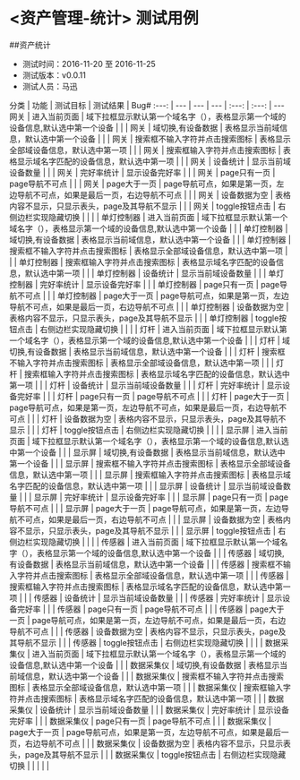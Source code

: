 # <资产管理-统计> 测试用例

##资产统计

- 测试时间：2016-11-20 至 2016-11-25
- 测试版本：v0.0.11
- 测试人员：马迅

分类 | 功能 | 测试目标 | 测试结果 | Bug#
:---: | --- | --- | --- | :---: | :---: | ---
网关 | 进入当前页面 | 域下拉框显示默认第一个域名字（），表格显示第一个域的设备信息,默认选中第一个设备 |  |  |
网关 | 域切换,有设备数据 | 表格显示当前域信息，默认选中第一个设备 |  |  |
网关 | 搜索框不输入字符并点击搜索图标 | 表格显示全部域设备信息，默认选中第一项 |  |  |
网关 | 搜索框输入字符并点击搜索图标 | 表格显示域名字匹配的设备信息，默认选中第一项 |  |  |
网关 | 设备统计 | 显示当前域设备数量 |  |  |
网关 | 完好率统计 | 显示设备完好率 |  |  |
网关 | page只有一页 | page导航不可点 |  |  |
网关 | page大于一页 | page导航可点，如果是第一页，左边导航不可点，如果是最后一页，右边导航不可点 |  |  |
网关 | 设备数据为空 | 表格内容不显示，只显示表头，page及其导航不显示 |  |  |
网关 | toggle按钮点击 | 右侧边栏实现隐藏切换 |  |  |
|
单灯控制器 | 进入当前页面 | 域下拉框显示默认第一个域名字（），表格显示第一个域的设备信息,默认选中第一个设备 |  |  |
单灯控制器 | 域切换,有设备数据 | 表格显示当前域信息，默认选中第一个设备 |  |  |
单灯控制器 | 搜索框不输入字符并点击搜索图标 | 表格显示全部域设备信息，默认选中第一项 |  |  |
单灯控制器 | 搜索框输入字符并点击搜索图标 | 表格显示域名字匹配的设备信息，默认选中第一项 |  |  |
单灯控制器 | 设备统计 | 显示当前域设备数量 |  |  |
单灯控制器 | 完好率统计 | 显示设备完好率 |  |  |
单灯控制器 | page只有一页 | page导航不可点 |  |  |
单灯控制器 | page大于一页 | page导航可点，如果是第一页，左边导航不可点，如果是最后一页，右边导航不可点 |  |  |
单灯控制器 | 设备数据为空 | 表格内容不显示，只显示表头，page及其导航不显示 |  |  |
单灯控制器 | toggle按钮点击 | 右侧边栏实现隐藏切换 |  |  |
|
灯杆 | 进入当前页面 | 域下拉框显示默认第一个域名字（），表格显示第一个域的设备信息,默认选中第一个设备 |  |  |
灯杆 | 域切换,有设备数据 | 表格显示当前域信息，默认选中第一个设备 |  |  |
灯杆 | 搜索框不输入字符并点击搜索图标 | 表格显示全部域设备信息，默认选中第一项 |  |  |
灯杆 | 搜索框输入字符并点击搜索图标 | 表格显示域名字匹配的设备信息，默认选中第一项 |  |  |
灯杆 | 设备统计 | 显示当前域设备数量 |  |  |
灯杆 | 完好率统计 | 显示设备完好率 |  |  |
灯杆 | page只有一页 | page导航不可点 |  |  |
灯杆 | page大于一页 | page导航可点，如果是第一页，左边导航不可点，如果是最后一页，右边导航不可点 |  |  |
灯杆 | 设备数据为空 | 表格内容不显示，只显示表头，page及其导航不显示 |  |  |
灯杆 | toggle按钮点击 | 右侧边栏实现隐藏切换 |  |  |
|
显示屏 | 进入当前页面 | 域下拉框显示默认第一个域名字（），表格显示第一个域的设备信息,默认选中第一个设备 |  |  |
显示屏 | 域切换,有设备数据 | 表格显示当前域信息，默认选中第一个设备 |  |  |
显示屏 | 搜索框不输入字符并点击搜索图标 | 表格显示全部域设备信息，默认选中第一项 |  |  |
显示屏 | 搜索框输入字符并点击搜索图标 | 表格显示域名字匹配的设备信息，默认选中第一项 |  |  |
显示屏 | 设备统计 | 显示当前域设备数量 |  |  |
显示屏 | 完好率统计 | 显示设备完好率 |  |  |
显示屏 | page只有一页 | page导航不可点 |  |  |
显示屏 | page大于一页 | page导航可点，如果是第一页，左边导航不可点，如果是最后一页，右边导航不可点 |  |  |
显示屏 | 设备数据为空 | 表格内容不显示，只显示表头，page及其导航不显示 |  |  |
显示屏 | toggle按钮点击 | 右侧边栏实现隐藏切换 |  |  |
|
传感器 | 进入当前页面 | 域下拉框显示默认第一个域名字（），表格显示第一个域的设备信息,默认选中第一个设备 |  |  |
传感器 | 域切换,有设备数据 | 表格显示当前域信息，默认选中第一个设备 |  |  |
传感器 | 搜索框不输入字符并点击搜索图标 | 表格显示全部域设备信息，默认选中第一项 |  |  |
传感器 | 搜索框输入字符并点击搜索图标 | 表格显示域名字匹配的设备信息，默认选中第一项 |  |  |
传感器 | 设备统计 | 显示当前域设备数量 |  |  |
传感器 | 完好率统计 | 显示设备完好率 |  |  |
传感器 | page只有一页 | page导航不可点 |  |  |
传感器 | page大于一页 | page导航可点，如果是第一页，左边导航不可点，如果是最后一页，右边导航不可点 |  |  |
传感器 | 设备数据为空 | 表格内容不显示，只显示表头，page及其导航不显示 |  |  |
传感器 | toggle按钮点击 | 右侧边栏实现隐藏切换 |  |  |
|
数据采集仪 | 进入当前页面 | 域下拉框显示默认第一个域名字（），表格显示第一个域的设备信息,默认选中第一个设备 |  |  |
数据采集仪 | 域切换,有设备数据 | 表格显示当前域信息，默认选中第一个设备 |  |  |
数据采集仪 | 搜索框不输入字符并点击搜索图标 | 表格显示全部域设备信息，默认选中第一项 |  |  |
数据采集仪 | 搜索框输入字符并点击搜索图标 | 表格显示域名字匹配的设备信息，默认选中第一项 |  |  |
数据采集仪 | 设备统计 | 显示当前域设备数量 |  |  |
数据采集仪 | 完好率统计 | 显示设备完好率 |  |  |
数据采集仪 | page只有一页 | page导航不可点 |  |  |
数据采集仪 | page大于一页 | page导航可点，如果是第一页，左边导航不可点，如果是最后一页，右边导航不可点 |  |  |
数据采集仪 | 设备数据为空 | 表格内容不显示，只显示表头，page及其导航不显示 |  |  |
数据采集仪 | toggle按钮点击 | 右侧边栏实现隐藏切换 |  |  |
|
|